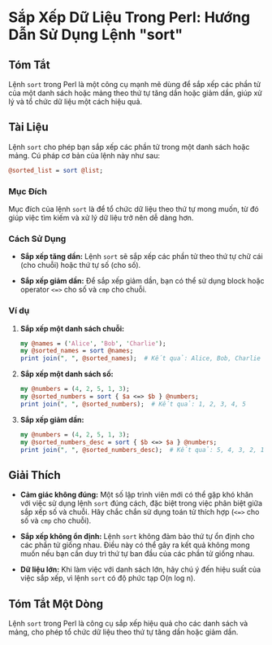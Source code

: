 <!--
Meta Description: # Sắp Xếp Dữ Liệu Trong Perl: Hướng Dẫn Sử Dụng Lệnh "sort" ## Tóm Tắt Lệnh `sort` trong Perl là một công cụ mạnh mẽ dùng để sắp xếp các phần tử của m...
Meta Keywords: sắp, xếp, sort, lệnh, cho
-->

# Sắp Xếp Dữ Liệu Trong Perl: Hướng Dẫn Sử Dụng Lệnh "sort"

## Tóm Tắt
Lệnh `sort` trong Perl là một công cụ mạnh mẽ dùng để sắp xếp các phần tử của một danh sách hoặc mảng theo thứ tự tăng dần hoặc giảm dần, giúp xử lý và tổ chức dữ liệu một cách hiệu quả.

## Tài Liệu
Lệnh `sort` cho phép bạn sắp xếp các phần tử trong một danh sách hoặc mảng. Cú pháp cơ bản của lệnh này như sau:

```perl
@sorted_list = sort @list;
```

### Mục Đích
Mục đích của lệnh `sort` là để tổ chức dữ liệu theo thứ tự mong muốn, từ đó giúp việc tìm kiếm và xử lý dữ liệu trở nên dễ dàng hơn.

### Cách Sử Dụng
- **Sắp xếp tăng dần:** Lệnh `sort` sẽ sắp xếp các phần tử theo thứ tự chữ cái (cho chuỗi) hoặc thứ tự số (cho số).
  
- **Sắp xếp giảm dần:** Để sắp xếp giảm dần, bạn có thể sử dụng block hoặc operator `<=>` cho số và `cmp` cho chuỗi.

### Ví dụ
1. **Sắp xếp một danh sách chuỗi:**
   ```perl
   my @names = ('Alice', 'Bob', 'Charlie');
   my @sorted_names = sort @names;
   print join(", ", @sorted_names);  # Kết quả: Alice, Bob, Charlie
   ```

2. **Sắp xếp một danh sách số:**
   ```perl
   my @numbers = (4, 2, 5, 1, 3);
   my @sorted_numbers = sort { $a <=> $b } @numbers;
   print join(", ", @sorted_numbers);  # Kết quả: 1, 2, 3, 4, 5
   ```

3. **Sắp xếp giảm dần:**
   ```perl
   my @numbers = (4, 2, 5, 1, 3);
   my @sorted_numbers_desc = sort { $b <=> $a } @numbers;
   print join(", ", @sorted_numbers_desc);  # Kết quả: 5, 4, 3, 2, 1
   ```

## Giải Thích
- **Cảm giác không đúng:** Một số lập trình viên mới có thể gặp khó khăn với việc sử dụng lệnh `sort` đúng cách, đặc biệt trong việc phân biệt giữa sắp xếp số và chuỗi. Hãy chắc chắn sử dụng toán tử thích hợp (`<=>` cho số và `cmp` cho chuỗi).
  
- **Sắp xếp không ổn định:** Lệnh `sort` không đảm bảo thứ tự ổn định cho các phần tử giống nhau. Điều này có thể gây ra kết quả không mong muốn nếu bạn cần duy trì thứ tự ban đầu của các phần tử giống nhau.

- **Dữ liệu lớn:** Khi làm việc với danh sách lớn, hãy chú ý đến hiệu suất của việc sắp xếp, vì lệnh `sort` có độ phức tạp O(n log n).

## Tóm Tắt Một Dòng
Lệnh `sort` trong Perl là công cụ sắp xếp hiệu quả cho các danh sách và mảng, cho phép tổ chức dữ liệu theo thứ tự tăng dần hoặc giảm dần.
